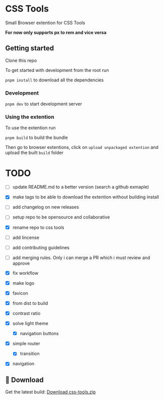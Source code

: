 # CSS Tools

Small Browser extention for CSS Tools

**For now only supports px to rem and vice versa**

## Getting started

Clone this repo

To get started with development from the root run

`pnpm install` to download all the dependencies

### Development

`pnpm dev` to start development server

### Using the extention

To use the extention run

`pnpm build` to build the bundle

Then go to browser extentions, click on `upload unpackaged extention` and upload the built `build` folder

# TODO

- [ ] update README.md to a better version (search a github exmaple)
- [x] make tags to be able to download the extention without building install
- [ ] add changelog on new releases
- [ ] setup repo to be opensource and collaborative
- [x] rename repo to css tools
- [ ] add lincense
- [ ] add contributing guidelines
- [ ] add merging rules. Only i can merge a PR which i must review and approve
- [x] fix workflow
- [x] make logo
- [x] favicon
- [x] from dist to build
- [x] contrast ratio
- [x] solve light theme
    - [x] navigation buttons
- [x] simple router
    - [x] transition
- [x] navigation


## 🔽 Download

Get the latest build:
[Download css-tools.zip](https://github.com/mark1yan0/css-tools/releases/latest/download/css-tools.zip)
